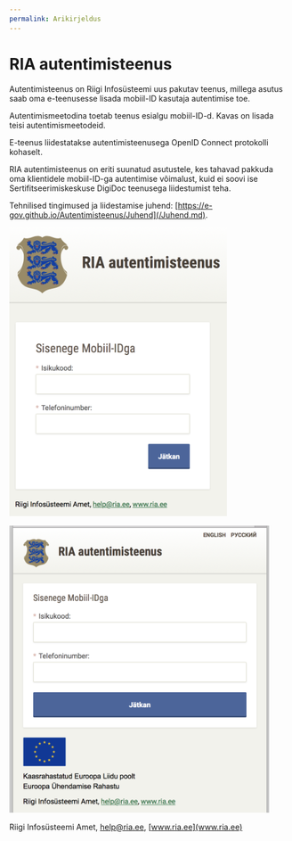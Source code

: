 ```yaml
---
permalink: Arikirjeldus
---
```


# RIA autentimisteenus

Autentimisteenus on Riigi Infosüsteemi uus pakutav teenus, millega asutus saab oma e-teenusesse lisada mobiil-ID kasutaja autentimise toe.

Autentimismeetodina toetab teenus esialgu mobiil-ID-d. Kavas on lisada teisi autentimismeetodeid.

E-teenus liidestatakse autentimisteenusega OpenID Connect protokolli kohaselt. 

RIA autentimisteenus on eriti suunatud asutustele, kes tahavad  pakkuda oma klientidele mobiil-ID-ga autentimise võimalust, kuid ei soovi ise Sertifitseerimiskeskuse DigiDoc teenusega liidestumist  teha.

Tehnilised tingimused ja liidestamise juhend: [https://e-gov.github.io/Autentimisteenus/Juhend](/Juhend.md).

![](img/KUVA-03.png)

![](img/KUVA-04.png)

Riigi Infosüsteemi Amet, help@ria.ee, [www.ria.ee](www.ria.ee)
